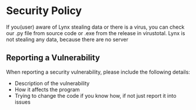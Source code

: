 # Security Policy
If you(user) aware of Lynx stealing data or there is a virus, you can check our .py file from source code or .exe from the release in virustotal. Lynx is not stealing any data, because there are no server
## Reporting a Vulnerability
When reporting a security vulnerability, please include the following details:

- Description of the vulnerability
- How it affects the program
- Trying to change the code if you know how, if not just report it into issues
